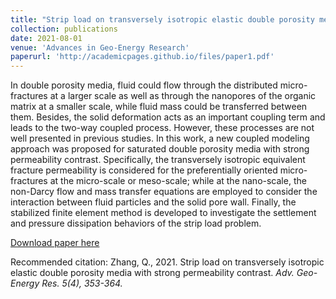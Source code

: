 ```yaml
---
title: "Strip load on transversely isotropic elastic double porosity media with strong permeability contrast"
collection: publications
date: 2021-08-01
venue: 'Advances in Geo-Energy Research'
paperurl: 'http://academicpages.github.io/files/paper1.pdf'
---
```

In double porosity media, fluid could flow through the distributed micro-fractures at a larger scale as well as through the nanopores of the organic matrix at a smaller scale, while fluid mass could be transferred between them. Besides, the solid deformation acts as an important coupling term and leads to the two-way coupled process. However, these processes are not well presented in previous studies. In this work, a new coupled modeling approach was proposed for saturated double porosity media with strong permeability contrast. Specifically, the transversely isotropic equivalent fracture permeability is considered for the preferentially oriented micro-fractures at the micro-scale or meso-scale; while at the nano-scale, the non-Darcy flow and mass transfer equations are employed to consider the interaction between fluid particles and the solid pore wall. Finally, the stabilized finite element method is developed to investigate the settlement and pressure dissipation behaviors of the strip load problem.

[Download paper here](http://academicpages.github.io/files/paper1.pdf)

Recommended citation: Zhang, Q., 2021. Strip load on transversely isotropic elastic double porosity media with strong permeability contrast. <i>Adv. Geo-Energy Res.<i> 5(4), 353-364.
